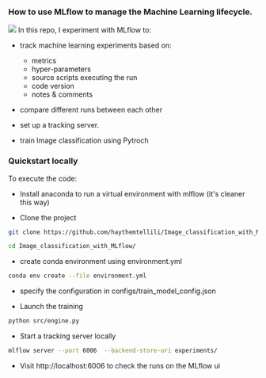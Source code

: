 ### How to use MLflow to manage the Machine Learning lifecycle.
![](https://miro.medium.com/max/1000/1*0zMGy7YdRhuSA3X2ymqotg.jpeg)
In this repo, I experiment with MLflow to:

- track machine learning experiments based on:

  - metrics
  - hyper-parameters
  - source scripts executing the run
  - code version
  - notes & comments

- compare different runs between each other
- set up a tracking server.
- train Image classification using Pytroch

### Quickstart locally

To execute the code:

- Install anaconda to run a virtual environment with mlflow (it's cleaner this way)

- Clone the project

```bash
git clone https://github.com/haythemtellili/Image_classification_with_MLflow.git
```

```bash
cd Image_classification_with_MLflow/
```

- create conda environment using environment.yml

```bash
conda env create --file environment.yml
```

- specify the configuration in configs/train_model_config.json

- Launch the training

```bash
python src/engine.py
```
- Start a tracking server locally

```bash
mlflow server --port 6006  --backend-store-uri experiments/
```

- Visit http://localhost:6006 to check the runs on the MLflow ui


